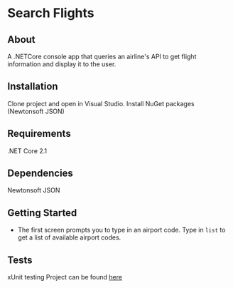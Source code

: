 ﻿# Search Flights

## About

A .NETCore console app that queries an airline's API to get flight information and display it to the user.

## Installation

Clone project and open in Visual Studio. Install NuGet packages (Newtonsoft JSON)

## Requirements

.NET Core 2.1

## Dependencies

Newtonsoft JSON

## Getting Started

- The first screen prompts you to type in an airport code. Type in `list` to get a list of available airport codes.

## Tests

xUnit testing Project can be found [here](https://github.com/davideastmond/searchFlights.Tests)
